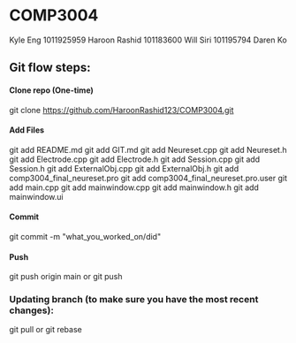 # COMP3004
Kyle Eng	1011925959
Haroon Rashid 101183600
Will Siri 	101195794
Daren Ko

## Git flow steps:

#### Clone repo (One-time)
git clone https://github.com/HaroonRashid123/COMP3004.git

#### Add Files
git add README.md
git add GIT.md
git add Neureset.cpp
git add Neureset.h
git add Electrode.cpp
git add Electrode.h
git add Session.cpp
git add Session.h
git add ExternalObj.cpp
git add ExternalObj.h
git add comp3004_final_neureset.pro
git add comp3004_final_neureset.pro.user
git add main.cpp
git add mainwindow.cpp
git add mainwindow.h
git add mainwindow.ui

#### Commit
git commit -m "what_you_worked_on/did"

#### Push
git push origin main
or
git push

### Updating branch (to make sure you have the most recent changes):
git pull
or
git rebase
